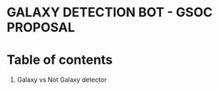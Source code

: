 # GALAXY DETECTION BOT - GSOC PROPOSAL #

# Table of contents #
1. Galaxy vs Not Galaxy detector





